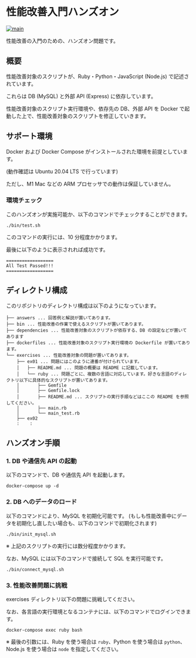 # 性能改善入門ハンズオン

[![main](https://github.com/os1ma/performance-improvement-introduction-hands-on/actions/workflows/main.yaml/badge.svg)](https://github.com/os1ma/performance-improvement-introduction-hands-on/actions/workflows/main.yaml)

性能改善の入門のための、ハンズオン問題です。

## 概要

性能改善対象のスクリプトが、Ruby・Python・JavaScript (Node.js) で記述されています。

これらは DB (MySQL) と外部 API (Express) に依存しています。

性能改善対象のスクリプト実行環境や、依存先の DB、外部 API を Docker で起動した上で、性能改善対象のスクリプトを修正していきます。

## サポート環境

Docker および Docker Compose がインストールされた環境を前提としています。

(動作確認は Ubuntu 20.04 LTS で行っています)

ただし、M1 Mac などの ARM プロセッサでの動作は保証していません。

### 環境チェック

このハンズオンが実施可能か、以下のコマンドでチェックすることができます。

```console
./bin/test.sh
```

このコマンドの実行には、10 分程度かかります。

最後に以下のように表示されれば成功です。

```console
==================
All Test Passed!!!
==================
```

## ディレクトリ構成

このリポジトリのディレクトリ構成は以下のようになっています。

```
├── answers ... 回答例と解説が置いてあります。
├── bin ... 性能改善の作業で使えるスクリプトが置いてあります。
├── dependencies ... 性能改善対象のスクリプトが依存する、DB の設定などが置いてあります
├── dockerfiles ... 性能改善対象のスクリプト実行環境の Dockerfile が置いてあります。
└── exercises ... 性能改善対象の問題が置いてあります。
    ├── ex01 ... 問題にはこのように連番が付けられています。
    │   ├── README.md ... 問題の概要は README に記載しています。
    │   └── ruby ... 問題ごとに、複数の言語に対応しています。好きな言語のディレクトリ以下に具体的なスクリプトが置いてあります。
    │       ├── Gemfile
    │       ├── Gemfile.lock
    │       ├── README.md ... スクリプトの実行手順などはここの README を参照してください。
    │       ├── main.rb
    │       └── main_test.rb
    ├── ex02
    :    :
```

## ハンズオン手順

### 1. DB や通信先 API の起動

以下のコマンドで、DB や通信先 API を起動します。

```console
docker-compose up -d
```

### 2. DB へのデータのロード

以下のコマンドにより、MySQL を初期化可能です。
(もしも性能改善中にデータを初期化し直したい場合も、以下のコマンドで初期化されます)

```console
./bin/init_mysql.sh
```

※ 上記のスクリプトの実行には数分程度かかります。

なお、MySQL には以下のコマンドで接続して SQL を実行可能です。

```console
./bin/connect_mysql.sh
```

### 3. 性能改善問題に挑戦

exercises ディレクトリ以下の問題に挑戦してください。

なお、各言語の実行環境となるコンテナには、以下のコマンドでログインできます。

```console
docker-compose exec ruby bash
```

※ 最後の引数には、Ruby を使う場合は `ruby`、Python を使う場合は `python`、Node.js を使う場合は `node` を指定してください。
